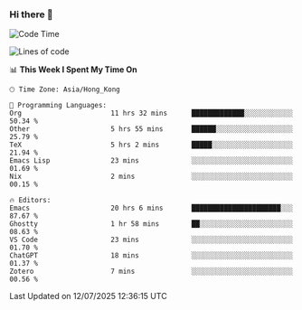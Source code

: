 ### Hi there 👋

<!--
**nicehiro/nicehiro** is a ✨ _special_ ✨ repository because its `README.md` (this file) appears on your GitHub profile.

Here are some ideas to get you started:

- 🔭 I’m currently working on ...
- 🌱 I’m currently learning ...
- 👯 I’m looking to collaborate on ...
- 🤔 I’m looking for help with ...
- 💬 Ask me about ...
- 📫 How to reach me: ...
- 😄 Pronouns: ...
- ⚡ Fun fact: ...
-->

<!--START_SECTION:waka-->
![Code Time](http://img.shields.io/badge/Code%20Time-795%20hrs%2033%20mins-blue)

![Lines of code](https://img.shields.io/badge/From%20Hello%20World%20I%27ve%20Written-1.7%20million%20lines%20of%20code-blue)

📊 **This Week I Spent My Time On** 

```text
🕑︎ Time Zone: Asia/Hong_Kong

💬 Programming Languages: 
Org                      11 hrs 32 mins      █████████████░░░░░░░░░░░░   50.34 % 
Other                    5 hrs 55 mins       ██████░░░░░░░░░░░░░░░░░░░   25.79 % 
TeX                      5 hrs 2 mins        █████░░░░░░░░░░░░░░░░░░░░   21.94 % 
Emacs Lisp               23 mins             ░░░░░░░░░░░░░░░░░░░░░░░░░   01.69 % 
Nix                      2 mins              ░░░░░░░░░░░░░░░░░░░░░░░░░   00.15 % 

🔥 Editors: 
Emacs                    20 hrs 6 mins       ██████████████████████░░░   87.67 % 
Ghostty                  1 hr 58 mins        ██░░░░░░░░░░░░░░░░░░░░░░░   08.63 % 
VS Code                  23 mins             ░░░░░░░░░░░░░░░░░░░░░░░░░   01.70 % 
ChatGPT                  18 mins             ░░░░░░░░░░░░░░░░░░░░░░░░░   01.37 % 
Zotero                   7 mins              ░░░░░░░░░░░░░░░░░░░░░░░░░   00.56 % 
```


 Last Updated on 12/07/2025 12:36:15 UTC
<!--END_SECTION:waka-->
